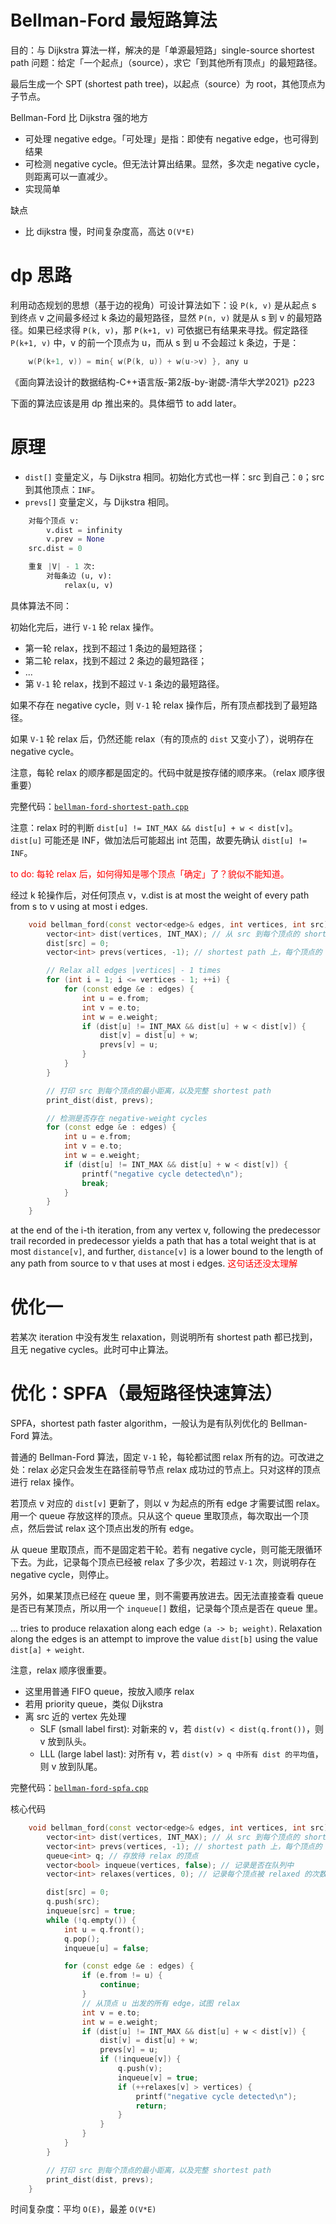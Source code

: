 # Bellman-Ford 最短路算法

目的：与 Dijkstra 算法一样，解决的是「单源最短路」single-source shortest path 问题：给定「一个起点」（source），求它「到其他所有顶点」的最短路径。

最后生成一个 SPT (shortest path tree)，以起点（source）为 root，其他顶点为子节点。

Bellman-Ford 比 Dijkstra 强的地方
- 可处理 negative edge。「可处理」是指：即使有 negative edge，也可得到结果
- 可检测 negative cycle。但无法计算出结果。显然，多次走 negative cycle，则距离可以一直减少。
- 实现简单

缺点
- 比 dijkstra 慢，时间复杂度高，高达 `O(V*E)`

# dp 思路

利用动态规划的思想（基于边的视角）可设计算法如下：设 `P(k, v)` 是从起点 s 到终点 v 之间最多经过 k 条边的最短路径，显然 `P(n, v)` 就是从 s 到 v 的最短路径。如果已经求得 `P(k, v)`，那 `P(k+1, v)` 可依据已有结果来寻找。假定路径 `P(k+1, v)` 中，v 的前一个顶点为 u，而从 s 到 u 不会超过 k 条边，于是：

```cpp
    w(P(k+1, v)) = min{ w(P(k, u)) + w(u->v) }, any u
```
《面向算法设计的数据结构-C++语言版-第2版-by-谢勰-清华大学2021》p223

下面的算法应该是用 dp 推出来的。具体细节 to add later。

# 原理

- `dist[]` 变量定义，与 Dijkstra 相同。初始化方式也一样：src 到自己：`0`；src 到其他顶点：`INF`。
- `prevs[]` 变量定义，与 Dijkstra 相同。

```python
    对每个顶点 v:
        v.dist = infinity
        v.prev = None
    src.dist = 0

    重复 |V| - 1 次:
        对每条边 (u, v):
            relax(u, v)
```

具体算法不同：

初始化完后，进行 `V-1` 轮 relax 操作。
- 第一轮 relax，找到不超过 1 条边的最短路径；
- 第二轮 relax，找到不超过 2 条边的最短路径；
- ...
- 第 `V-1` 轮 relax，找到不超过 `V-1` 条边的最短路径。

如果不存在 negative cycle，则 `V-1` 轮 relax 操作后，所有顶点都找到了最短路径。

如果 `V-1` 轮 relax 后，仍然还能 relax（有的顶点的 `dist` 又变小了），说明存在 negative cycle。

注意，每轮 relax 的顺序都是固定的。代码中就是按存储的顺序来。（relax 顺序很重要）

完整代码：[`bellman-ford-shortest-path.cpp`](code/bellman-ford-shortest-path.cpp)



注意：relax 时的判断 `dist[u] != INT_MAX && dist[u] + w < dist[v]`。`dist[u]` 可能还是 INF，做加法后可能超出 int 范围，故要先确认 `dist[u] != INF`。

<font color=red>to do: 每轮 relax 后，如何得知是哪个顶点「确定」了？貌似不能知道。</font>



经过 k 轮操作后，对任何顶点 v，v.dist is at most the weight of every path from s to v using at most i edges.


```cpp
    void bellman_ford(const vector<edge>& edges, int vertices, int src) {
        vector<int> dist(vertices, INT_MAX); // 从 src 到每个顶点的 shortest distance，初始化为「INF」
        dist[src] = 0;
        vector<int> prevs(vertices, -1); // shortest path 上，每个顶点的「前一个」顶点，初始化为「无」

        // Relax all edges |vertices| - 1 times
        for (int i = 1; i <= vertices - 1; ++i) {
            for (const edge &e : edges) {
                int u = e.from;
                int v = e.to;
                int w = e.weight;
                if (dist[u] != INT_MAX && dist[u] + w < dist[v]) {
                    dist[v] = dist[u] + w;
                    prevs[v] = u;
                }
            }
        }

        // 打印 src 到每个顶点的最小距离，以及完整 shortest path
        print_dist(dist, prevs);

        // 检测是否存在 negative-weight cycles
        for (const edge &e : edges) {
            int u = e.from;
            int v = e.to;
            int w = e.weight;
            if (dist[u] != INT_MAX && dist[u] + w < dist[v]) {
                printf("negative cycle detected\n");
                break;
            }
        }
    }
```

at the end of the i-th iteration, from any vertex v, following the predecessor trail recorded in predecessor yields a path that has a total weight that is at most `distance[v]`, and further, `distance[v]` is a lower bound to the length of any path from source to v that uses at most i edges. <font color="red">这句话还没太理解</font>

# 优化一

若某次 iteration 中没有发生 relaxation，则说明所有 shortest path 都已找到，且无 negative cycles。此时可中止算法。

# 优化：SPFA（最短路径快速算法）

SPFA，shortest path faster algorithm，一般认为是有队列优化的 Bellman-Ford 算法。

普通的 Bellman-Ford 算法，固定 `V-1` 轮，每轮都试图 relax 所有的边。可改进之处：relax 必定只会发生在路径前导节点 relax 成功过的节点上。只对这样的顶点进行 relax 操作。

若顶点 v 对应的 `dist[v]` 更新了，则以 v 为起点的所有 edge 才需要试图 relax。用一个 queue 存放这样的顶点。只从这个 queue 里取顶点，每次取出一个顶点，然后尝试 relax 这个顶点出发的所有 edge。

从 queue 里取顶点，而不是固定若干轮。若有 negative cycle，则可能无限循环下去。为此，记录每个顶点已经被 relax 了多少次，若超过 `V-1` 次，则说明存在 negative cycle，则停止。

另外，如果某顶点已经在 queue 里，则不需要再放进去。因无法直接查看 queue 是否已有某顶点，所以用一个 `inqueue[]` 数组，记录每个顶点是否在 queue 里。

... tries to produce relaxation along each edge `(a -> b; weight)`. Relaxation along the edges is an attempt to improve the value `dist[b]` using the value `dist[a] + weight`.

注意，relax 顺序很重要。
- 这里用普通 FIFO queue，按放入顺序 relax
- 若用 priority queue，类似 Dijkstra
- 离 src 近的 vertex 先处理
  - SLF (small label first): 对新来的 v，若 `dist(v) < dist(q.front())`，则 v 放到队头。
  - LLL (large label last): 对所有 v，若 `dist(v) > q 中所有 dist 的平均值`，则 v 放到队尾。
  
完整代码：[`bellman-ford-spfa.cpp`](code/bellman-ford-spfa.cpp)

核心代码

```cpp
    void bellman_ford(const vector<edge>& edges, int vertices, int src) {
        vector<int> dist(vertices, INT_MAX); // 从 src 到每个顶点的 shortest distance，初始化为「INF」
        vector<int> prevs(vertices, -1); // shortest path 上，每个顶点的「前一个」顶点，初始化为「无」
        queue<int> q; // 存放待 relax 的顶点
        vector<bool> inqueue(vertices, false); // 记录是否在队列中
        vector<int> relaxes(vertices, 0); // 记录每个顶点被 relaxed 的次数

        dist[src] = 0;
        q.push(src);
        inqueue[src] = true;
        while (!q.empty()) {
            int u = q.front();
            q.pop();
            inqueue[u] = false;

            for (const edge &e : edges) {
                if (e.from != u) {
                    continue;
                }
                // 从顶点 u 出发的所有 edge，试图 relax
                int v = e.to;
                int w = e.weight;
                if (dist[u] != INT_MAX && dist[u] + w < dist[v]) {
                    dist[v] = dist[u] + w;
                    prevs[v] = u;
                    if (!inqueue[v]) {
                        q.push(v);
                        inqueue[v] = true;
                        if (++relaxes[v] > vertices) {
                            printf("negative cycle detected\n");
                            return;
                        }
                    }
                }
            }
        }

        // 打印 src 到每个顶点的最小距离，以及完整 shortest path
        print_dist(dist, prevs);
    }
```

时间复杂度：平均 `O(E)`，最差 `O(V*E)`
